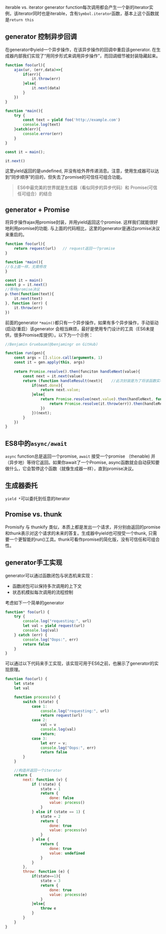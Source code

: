 iterable vs. iterator
generator function每次调用都会产生一个新的iterator实例，该iterator同时也是iterable，含有`Symbol.iterator`函数，基本上这个函数就是`return this`

## generator 控制异步回调
在generator中yield一个异步操作，在该异步操作的回调中重启该generator. 在生成器内部我们实现了“用同步形式来调用异步操作”，而回调细节被封装隐藏起来。
```js
function foo(url){
    ajax(ur, (err,data)=>{
        if(err){
            it.throw(err)
        }else{
            it.next(data)
        }
    })
}

function *main(){
    try {
        const text = yield foo('http://example.com')
        console.log(text)
    }catch(err){
        console.error(err)
    }
}

const it = main();

it.next()
```
这里yield返回的是undefined, 并没有给外界传递消息。注意，使用生成器可以达到“同步顺序”的目的，但失去了promise的可信任可组合功能。
> ES6中最完美的世界就是生成器（看似同步的异步代码）和 Promise(可信任可组合）的结合

## generator + Promise
将异步操作ajax用promise封装，并用yield返回这个promise. 这样我们就能很好地利用promise的功能. 与上面的代码相比，这里的generator是通过promise决议来重启的。

```js
function foo(url){
    return request(url)   // request返回一个promise
}

function *main(){
//与上面一样，无需修改
}

const it = main()
const p = it.next()
//等待promise决议
p.then(function(text){
    it.next(text)
}, function (err) {
    it.throw(err)
})
```

前面的generator `*main()`都只有一个异步操作，如果有多个异步操作，手动驱动(启动/重启）该generator 会相当麻烦，最好是使用专门设计的工具（ES6未提供，很多Promise库提供）。以下为一个示例：
```js
//Benjamin Gruebaum(@benjamingr on GitHub)

function run(gen){
    const args = [].slice.call(arguments, 1)
    const it = gen.apply(this, args)
    
    return Promise.resolve().then(funciton handleNext(value){
        const next = it.next(value)
        return (function handleResult(next){    //此次封装是为了将该函数实名化，以备后面调用
            if(next.done){
                return next.value;
            }else{
                return Promise.resolve(next.value).then(handleNext, function handleError(err){
                    return Promise.resolve(it.throw(err)).then(handleResult)  // 注意！
                })
            })(next);
        }
    })
}
```

## ES8中的`async/await`
`async` function总是返回一个promise, `await` 接受一个promise （thenable) 并（异步地）等待它返回。如果你await了一个Promise, async函数就会自动获知要做什么，它会暂停这个函数（就像生成器一样），直到promise决议。

## 生成器委托
`yield *`可以委托到任意的iterator

## Promise vs. thunk
Promisify 与 thunkify 类似，本质上都是发出一个请求，并分别由返回的promise和thunk表示对这个请求的未来的答复。生成器中yield也可授受一个thunk, 只需要一个更智能的run()工具。thunk可看作promise的简化版，没有可信任和可组合性。

## generator手工实现
generator可以通过函数闭包与状态机来实现：
* 函数闭包可以保持多次调用的上下文
* 状态机模拟每次调用的流程控制

考虑如下一个简单的generator
```js
function* foo(url) {
    try {
        console.log("requesting:", url)
        let val = yield request(url)
        console.log(val)
    } catch (err) {
        console.log("Oops:", err)
        return false
    }
}
```
可以通过以下代码来手工实现，该实现可用于ES6之前，也展示了generator的实现原理。
```js
function foo(url) {
    let state
    let val

    function process(v) {
        switch (state) {
            case 1:
                console.log("requesting:", url)
                return request(url)
            case 2:
                val = v
                console.log(val)
                return;
            case 3:
                let err = v;
                console.log("Oops:", err)
                return false
        }
    }

    //构造并返回一个iterator
    return {
        next: function (v) {
            if (!state) {
                state = 1
                return {
                    done: false
                    value: process()
                }
            } else if (state == 1) {
                state = 2
                return {
                    done: true
                    value: process(v)
                }
            } else {
                return {
                    done: true
                    value: undefined
                }
            }
        },
        throw: function (e) {
            if(state==1){
                state = 3
                return {
                    done: true
                    value: process(e)
                }
            }else{
                throw e
            }
        }
    }
}
```











